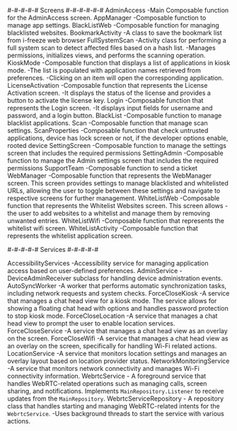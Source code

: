 #-#-#-#-#
Screens
#-#-#-#-#-#
AdminAccess
	-Main Composable function for the AdminAccess screen.
AppManager
	-Composable function to manage app settings.
BlackListWeb
	-Composable function for managing blacklisted websites.
BookmarkActivity
	-A class to save the bookmark list from i-freeze web browser
FullSystemScan
	-Activity class for performing a full system scan to detect affected files based on a hash 	list.
	-Manages permissions, initializes views, and performs the scanning operation.
KioskMode
	-Composable function that displays a list of applications in kiosk mode.
	-The list is populated with application names retrieved from preferences.
	-Clicking on an item will open the corresponding application.
LicenseActivation
	-Composable function that represents the License Activation screen.
	-It displays the status of the license and provides a button to activate the license key.
Login
	-Composable function that represents the Login screen.
	-It displays input fields for username and password, and a login button.
BlackList
	-Composable function to manage blacklist applications.
Scan
	-Composable function that manage scan settings.
ScanProperties
	-Composable function that check untrusted applications, device has lock screen or not, if the 		developer options enable, rooted device
SettingScreen
	-Composable function to manage the settings screen that includes the required permissions
SettingAdmin
	-Composable function to manage the Admin settings screen that includes the required 	   	 permissions
SupportTeam
	-Composable function to send a ticket
WebManager
	-Composable function that represents the WebManager screen. This screen provides
	settings to manage blacklisted and whitelisted URLs, allowing the user to toggle
	between these settings and navigate to respective screens for further management.
WhiteListWeb
	-Composable function that represents the Whitelist Websites screen. This screen allows
	-the user to add websites to a whitelist and manage them by removing unwanted entries.
WhiteListWifi
	-Composable function that represents the whitelist wifi screen.
WhiteListActivity
	-Composable function that represents the whitelist application screen.

#-#-#-#-#
Services
#-#-#-#-#
	
AccessibilityServices
	-Accessibility service for managing application access based on user-defined preferences.
AdminService
	-DeviceAdminReceiver subclass for handling device administration events.
AutoSyncWorker
	-A worker that performs automatic synchronization tasks, including network requests and system 	checks.
ForceCloseKiosk
	-A service that manages a chat head view for a kiosk mode. The service allows for showing
	a floating chat head with options and handles password protection to stop kiosk mode.
ForceCloseLocation
	-A service that manages a chat head view to prompt the user to enable location services.
ForceCloseService
	-A service that manages a chat head view as an overlay on the screen.
ForceCloseWifi
	-A service that manages a chat head view as an overlay on the screen, specifically for 	handling Wi-Fi related actions.
LocationService
	-A service that monitors location settings and manages an overlay layout based on location 	provider status.
NetworkMonitoringService
	-A service that monitors network connectivity and manages Wi-Fi connectivity information.
WebrtcService
	- A foreground service that handles WebRTC-related operations such as managing calls,
 	 screen sharing, and notifications. Implements `MainRepository.Listener` to receive
 	 updates from the `MainRepository`.
WebrtcServiceRepository
	- A repository class that handles starting and managing WebRTC-related intents for the 		`WebrtcService`.
	-Uses background threads to start the service with various actions.
